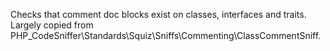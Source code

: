 Checks that comment doc blocks exist on classes, interfaces and traits. Largely
copied from PHP_CodeSniffer\Standards\Squiz\Sniffs\Commenting\ClassCommentSniff.